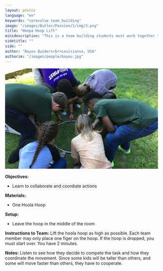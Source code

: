 ```yaml
---
layout: postcv
language: "en"
keywords: "corevalue team_building"
image: "/images/Butler/Passion/1/img/3.png"
title: "Hoopa Hoop Lift"
minidescription: "This is a team building students must work together to lift a hoola hoop as high as possible."
sidetitle: ""
side: ""
author: "Bayou Buiders<br>Louisiansa, USA"
authorim: "/images/people/bayou.jpg"
---
```



<img src="/images/CoreValues/HoolaHoopLift.jpg" style="max-width: 100%">

<b>Objectives:</b>
- Learn to collaborate and coordiate actions

<b>Materials:</b>
- One Hoola Hoop

<b>Setup:</b>
- Leave the hoop in the middle of the room

<b>Instructions to Team:</b>
Lift the hoola hoop as high as possible.  Each team member may only place one figer on the hoop. If the hoop is dropped, you must start over. You have 2 minutes.

<b>Notes:</b>
Listen to see how they decide to compete the task and how they coordinate the movement.  Since some kids will be taller than others, and some will move faster than others, they have to cooperate.



